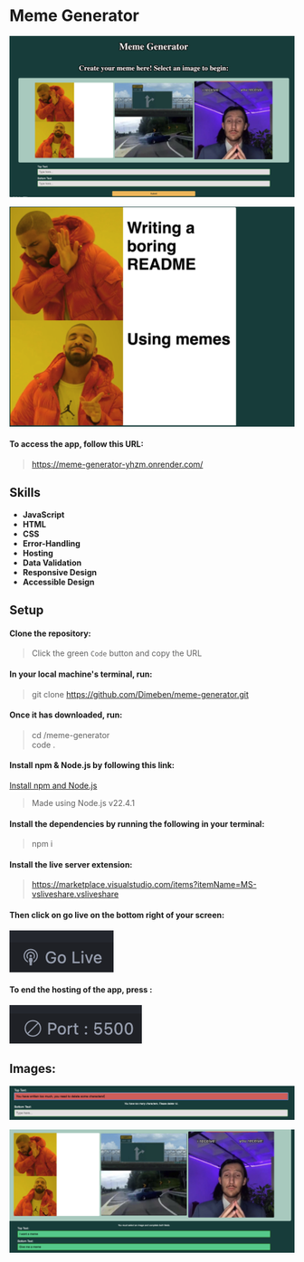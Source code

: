 # Meme Generator

![Welcome to the meme generator](readme-imgs/1.png)

![Meme created using this app!](readme-imgs/2.png)

#### To access the app, follow this URL:

> https://meme-generator-yhzm.onrender.com/

## Skills

- **JavaScript**
- **HTML**
- **CSS**
- **Error-Handling**
- **Hosting**
- **Data Validation**
- **Responsive Design**
- **Accessible Design**

## Setup

#### Clone the repository:

> Click the green `Code` button and copy the URL <br>

#### In your local machine's terminal, run:

> git clone https://github.com/Dimeben/meme-generator.git<br>

#### Once it has downloaded, run:

> cd /meme-generator <br>
> code . <br>

#### Install npm & Node.js by following this link:

[Install npm and Node.js](https://docs.npmjs.com/downloading-and-installing-node-js-and-npm)

> Made using Node.js v22.4.1

#### Install the dependencies by running the following in your terminal:

> npm i

#### Install the live server extension:

> https://marketplace.visualstudio.com/items?itemName=MS-vsliveshare.vsliveshare

#### Then click on go live on the bottom right of your screen:

![Start live server](readme-imgs/5.png)

#### To end the hosting of the app, press :

![End liver server](readme-imgs/6.png)

## Images:

![You have to write less that 50 characters otherwise you get a warning message](readme-imgs/3.png)

![Submit button won't work if an image is not selected](readme-imgs/4.png)
